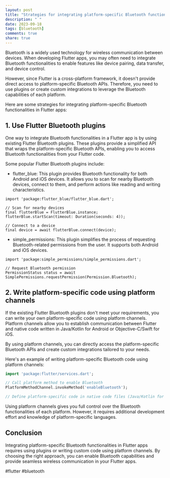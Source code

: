 ```yaml
---
layout: post
title: "Strategies for integrating platform-specific Bluetooth functionalities in Flutter apps."
description: " "
date: 2023-09-18
tags: [bluetooth]
comments: true
share: true
---
```


Bluetooth is a widely used technology for wireless communication between devices. When developing Flutter apps, you may often need to integrate Bluetooth functionalities to enable features like device pairing, data transfer, and device control.

However, since Flutter is a cross-platform framework, it doesn't provide direct access to platform-specific Bluetooth APIs. Therefore, you need to use plugins or create custom integrations to leverage the Bluetooth capabilities of each platform.

Here are some strategies for integrating platform-specific Bluetooth functionalities in Flutter apps:

## 1. Use Flutter Bluetooth plugins

One way to integrate Bluetooth functionalities in a Flutter app is by using existing Flutter Bluetooth plugins. These plugins provide a simplified API that wraps the platform-specific Bluetooth APIs, enabling you to access Bluetooth functionalities from your Flutter code.

Some popular Flutter Bluetooth plugins include:

* flutter_blue: This plugin provides Bluetooth functionality for both Android and iOS devices. It allows you to scan for nearby Bluetooth devices, connect to them, and perform actions like reading and writing characteristics.

```
import 'package:flutter_blue/flutter_blue.dart';

// Scan for nearby devices
final flutterBlue = FlutterBlue.instance;
flutterBlue.startScan(timeout: Duration(seconds: 4));

// Connect to a device
final device = await flutterBlue.connect(device);
```

* simple_permissions: This plugin simplifies the process of requesting Bluetooth-related permissions from the user. It supports both Android and iOS devices.

```
import 'package:simple_permissions/simple_permissions.dart';

// Request Bluetooth permission
PermissionStatus status = await SimplePermissions.requestPermission(Permission.Bluetooth);
```

## 2. Write platform-specific code using platform channels

If the existing Flutter Bluetooth plugins don't meet your requirements, you can write your own platform-specific code using platform channels. Platform channels allow you to establish communication between Flutter and native code written in Java/Kotlin for Android or Objective-C/Swift for iOS.

By using platform channels, you can directly access the platform-specific Bluetooth APIs and create custom integrations tailored to your needs.

Here's an example of writing platform-specific Bluetooth code using platform channels:

```dart
import 'package:flutter/services.dart';

// Call platform method to enable Bluetooth
PlatformMethodChannel.invokeMethod('enableBluetooth');

// Define platform-specific code in native code files (Java/Kotlin for Android, Objective-C/Swift for iOS)
```

Using platform channels gives you full control over the Bluetooth functionalities of each platform. However, it requires additional development effort and knowledge of platform-specific languages.

## Conclusion

Integrating platform-specific Bluetooth functionalities in Flutter apps requires using plugins or writing custom code using platform channels. By choosing the right approach, you can enable Bluetooth capabilities and provide seamless wireless communication in your Flutter apps.

#flutter #bluetooth